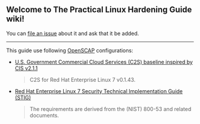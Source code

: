 ## Welcome to The Practical Linux Hardening Guide wiki!

You can [file an issue](https://github.com/trimstray/the-practical-linux-hardening-guide/issues) about it and ask that it be added.

---

This guide use following [OpenSCAP](https://www.open-scap.org/) configurations:

- [U.S. Government Commercial Cloud Services (C2S) baseline inspired by CIS v2.1.1](https://static.open-scap.org/ssg-guides/ssg-rhel7-guide-C2S.html)

  > C2S for Red Hat Enterprise Linux 7 v0.1.43.

- [Red Hat Enterprise Linux 7 Security Technical Implementation Guide (STIG)](https://www.stigviewer.com/stig/red_hat_enterprise_linux_7/)

  > The requirements are derived from the (NIST) 800-53 and related documents.
